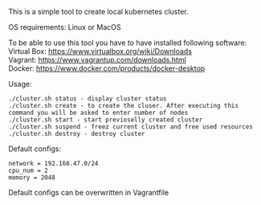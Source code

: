This is a simple tool to create local kubernetes cluster.

OS requirements: Linux or MacOS

To be able to use this tool you have to have installed following software:
Virtual Box: https://www.virtualbox.org/wiki/Downloads  
Vagrant: https://www.vagrantup.com/downloads.html  
Docker: https://www.docker.com/products/docker-desktop  

Usage:

    ./cluster.sh status - display cluster status  
    ./cluster.sh create - to create the cluser. After executing this command you will be asked to enter number of nodes  
    ./cluster.sh start - start previoselly created cluster  
    ./cluster.sh suspend - freez current cluster and free used resources  
    ./cluster.sh destroy - destroy cluster  



Default configs:

    network = 192.168.47.0/24  
    cpu_num = 2  
    memory = 2048  
 
Default configs can be overwritten in Vagrantfile  
